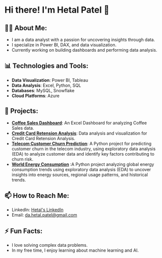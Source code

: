 <!--## Hi there 👋-->

<!--
**DA-Hetal-Patel/DA-Hetal-Patel** is a ✨ _special_ ✨ repository because its `README.md` (this file) appears on your GitHub profile.

Here are some ideas to get you started:

- 🔭 I’m currently working on ...
- 🌱 I’m currently learning ...
- 👯 I’m looking to collaborate on ...
- 🤔 I’m looking for help with ...
- 💬 Ask me about ...
- 📫 How to reach me: ...
- 😄 Pronouns: ...
- ⚡ Fun fact: ...
-->
# Hi there! I'm Hetal Patel 👋

## 👨‍💻 About Me:
- I am a data analyst with a passion for uncovering insights through data.
- I specialize in Power BI, DAX, and data visualization.
- Currently working on building dashboards and performing data analysis. 

## 📊 Technologies and Tools:
- **Data Visualization**: Power BI, Tableau
- **Data Analysis**: Excel, Python, SQL
- **Databases**: MySQL, Snowflake
- **Cloud Platforms**: Azure

## 🚀 Projects:
- **[Coffee Sales Dashboard](https://github.com/DA-Hetal-Patel/Excel-Dashboard-for-Coffee-Sales/blob/main/Dashboard%202.png)**: An Excel Dashboard for analyzing Coffee Sales data.
- **[Credit Card Retension Analysis](https://github.com/DA-Hetal-Patel/Credit-Card-Retention-Analysis/blob/main/Credit%20Card%20Retention%20Analysis.ipynb)**: Data analysis and visualization for Credit Card Retension Analysis.
- **[Telecom Customer Churn Prediction](https://github.com/DA-Hetal-Patel/Telecom-Customer-Churn-Prediction/blob/main/Telecom_Customer_Churn_Prediction.ipynb)**: A Python project for predicting customer churn in the telecom industry, using exploratory data analysis (EDA) to analyze customer data and identify key factors contributing to churn risk.
- **[World Energy Consumption](https://github.com/DA-Hetal-Patel/World-Energy-Consumption/blob/main/EDA_World_Energy_Consumption_Final%202.ipynb)** :A Python project analyzing global energy consumption trends using exploratory data analysis (EDA) to uncover insights into energy sources, regional usage patterns, and historical trends.

## 📫 How to Reach Me:
- LinkedIn: [Hetal's LinkedIn](https://www.linkedin.com/in/da-hetal-patel/)
- Email: [da.hetal.patel@gmail.com](mailto:da.hetal.patel@gmail.com)

## ⚡ Fun Facts:
- I love solving complex data problems.
- In my free time, I enjoy learning about machine learning and AI.

